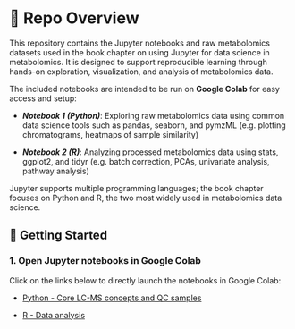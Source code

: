 # :notebook_with_decorative_cover: Repo Overview

This repository contains the Jupyter notebooks and raw metabolomics datasets used in the book chapter on using Jupyter for data science in metabolomics. It is designed to support reproducible learning through hands-on exploration, visualization, and analysis of metabolomics data. 

The included notebooks are intended to be run on **Google Colab** for easy access and setup:

- ***Notebook 1 (Python)***: Exploring raw metabolomics data using common data science tools such as pandas, seaborn, and pymzML (e.g. plotting chromatograms, heatmaps of sample similarity)

- ***Notebook 2 (R)***: Analyzing processed metabolomics data using stats, ggplot2, and tidyr (e.g. batch correction, PCAs, univariate analysis, pathway analysis)

Jupyter supports multiple programming languages; the book chapter focuses on Python and R, the two most widely used in metabolomics data science.

## :rocket: Getting Started

### 1. Open Jupyter notebooks in Google Colab

Click on the links below to directly launch the notebooks in Google Colab:

* [Python - Core LC-MS concepts and QC samples](https://colab.research.google.com/drive/1zbMrJkDgW8gNhaguS9uzsJKpS3HJHeMs?usp=drive_link)

* [R - Data analysis](https://colab.research.google.com/drive/19Uqy-EvZEP5OsQ13_UYC4xqfFmzxkH_Y?usp=drive_link)
